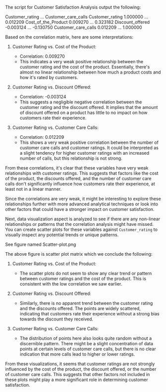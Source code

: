 The script for Customer Satisfaction Analysis output the following:

Customer_rating  ...  Customer_care_calls
Customer_rating             1.000000  ...             0.012209
Cost_of_the_Product         0.009270  ...             0.323182
Discount_offered           -0.003124  ...            -0.130750
Customer_care_calls         0.012209  ...             1.000000

Based on the correlation matrix, here are some interpretations:

1. Customer Rating vs. Cost of the Product:
   - Correlation: 0.009270
   - This indicates a very weak positive relationship between the customer rating and the cost of the product. Essentially, there's almost no linear relationship between how much a product costs and how it's rated by customers.

2. Customer Rating vs. Discount Offered:
   - Correlation: -0.003124
   - This suggests a negligible negative correlation between the customer rating and the discount offered. It implies that the amount of discount offered on a product has little to no impact on how customers rate their experience.

3. Customer Rating vs. Customer Care Calls:
   - Correlation: 0.012209
   - This shows a very weak positive correlation between the number of customer care calls and customer ratings. It could be interpreted as a slight tendency for higher customer ratings with an increased number of calls, but this relationship is not strong.

From these correlations, it's clear that these variables have very weak relationships with customer ratings. 
This suggests that factors like the cost of the product, the discounts offered, and the number of customer care calls don't 
significantly influence how customers rate their experience, at least not in a linear manner.

Since the correlations are very weak, it might be interesting to explore these relationships further with more 
advanced analytical techniques or look into other factors that could have a stronger impact on customer satisfaction. 

Next, data visualization aspect is analyzed to see if there are any non-linear relationships or patterns that the 
correlation analysis might have missed. You can create scatter plots for these variables 
against `Customer_rating` to visually inspect any potential trends or unique patterns.

See figure named Scatter-plot.png 

The above figure is scatter plot matrix which we conclude the following:

1. Customer Rating vs. Cost of the Product:
   - The scatter plots do not seem to show any clear trend or pattern between customer ratings and the cost of the product. 
     This is consistent with the low correlation we saw earlier.

2. Customer Rating vs. Discount Offered:
   - Similarly, there is no apparent trend between the customer rating and the discounts offered. 
     The points are widely scattered, indicating that customers rate their experience without a strong bias towards the discount they received.

3. Customer Rating vs. Customer Care Calls:
   - The distribution of points here also looks quite random without a discernible pattern. 
     There might be a slight concentration of data points at certain levels of customer care calls, but there is no clear indication 
     that more calls lead to higher or lower ratings.

From these visualizations, it seems that customer ratings are not strongly influenced by the cost of the product, the discount offered, 
or the number of customer care calls. This suggests that other factors not included in these plots might play a more significant role 
in determining customer satisfaction.

